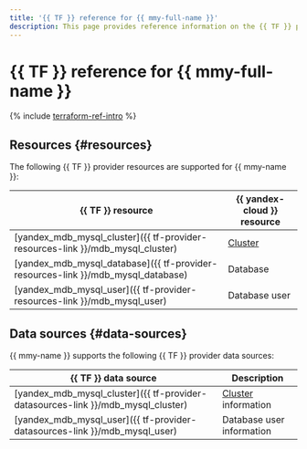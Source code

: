 ```yaml
---
title: '{{ TF }} reference for {{ mmy-full-name }}'
description: This page provides reference information on the {{ TF }} provider resources and data sources supported for {{ mmy-name }}.
---
```


# {{ TF }} reference for {{ mmy-full-name }}

{% include [terraform-ref-intro](../_includes/terraform-ref-intro.md) %}

## Resources {#resources}

The following {{ TF }} provider resources are supported for {{ mmy-name }}:

| **{{ TF }} resource** | **{{ yandex-cloud }} resource** |
| --- | --- |
| [yandex_mdb_mysql_cluster]({{ tf-provider-resources-link }}/mdb_mysql_cluster) | [Cluster](concepts/index.md) |
| [yandex_mdb_mysql_database]({{ tf-provider-resources-link }}/mdb_mysql_database) | Database |
| [yandex_mdb_mysql_user]({{ tf-provider-resources-link }}/mdb_mysql_user) | Database user |

## Data sources {#data-sources}

{{ mmy-name }} supports the following {{ TF }} provider data sources:

| **{{ TF }} data source** | **Description** |
| --- | --- |
| [yandex_mdb_mysql_cluster]({{ tf-provider-datasources-link }}/mdb_mysql_cluster) | [Cluster](./concepts/index.md) information |
| [yandex_mdb_mysql_user]({{ tf-provider-datasources-link }}/mdb_mysql_user) | Database user information |